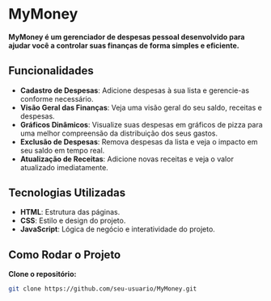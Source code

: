 # MyMoney

#### MyMoney é um gerenciador de despesas pessoal desenvolvido para ajudar você a controlar suas finanças de forma simples e eficiente.

## Funcionalidades

- **Cadastro de Despesas**: Adicione despesas à sua lista e gerencie-as conforme necessário.
- **Visão Geral das Finanças**: Veja uma visão geral do seu saldo, receitas e despesas.
- **Gráficos Dinâmicos**: Visualize suas despesas em gráficos de pizza para uma melhor compreensão da distribuição dos seus gastos.
- **Exclusão de Despesas**: Remova despesas da lista e veja o impacto em seu saldo em tempo real.
- **Atualização de Receitas**: Adicione novas receitas e veja o valor atualizado imediatamente.

## Tecnologias Utilizadas

- **HTML**: Estrutura das páginas.
- **CSS**: Estilo e design do projeto.
- **JavaScript**: Lógica de negócio e interatividade do projeto.

## Como Rodar o Projeto

 **Clone o repositório:**
   ```bash
   git clone https://github.com/seu-usuario/MyMoney.git
